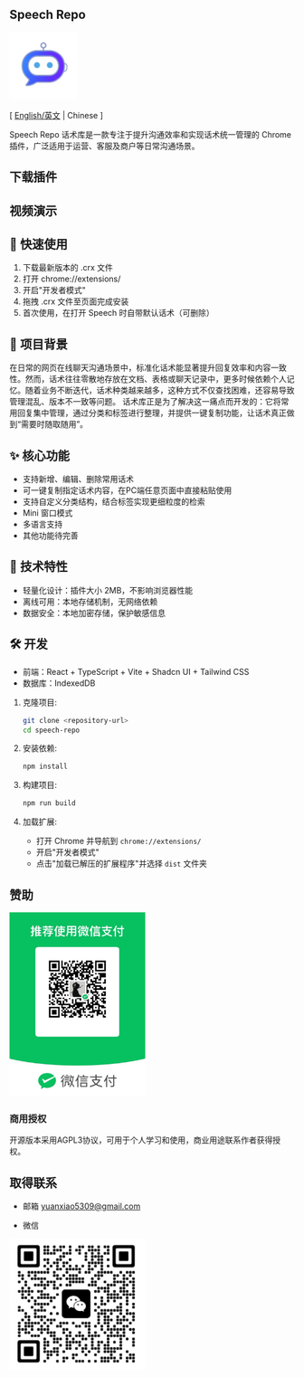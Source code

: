 ## Speech Repo
<img src="public/speech.png" width="120px">
<br/>

[ [English/英文](README.md)  | Chinese ]

Speech Repo 话术库是一款专注于提升沟通效率和实现话术统一管理的 Chrome 插件，广泛适用于运营、客服及商户等日常沟通场景。

## 下载插件


## 视频演示


## 🔧 快速使用
1. 下载最新版本的 .crx 文件
2. 打开 chrome://extensions/
3. 开启"开发者模式"
4. 拖拽 .crx 文件至页面完成安装
5. 首次使用，在打开 Speech 时自带默认话术（可删除）


## 🎯 项目背景
在日常的网页在线聊天沟通场景中，标准化话术能显著提升回复效率和内容一致性。然而，话术往往零散地存放在文档、表格或聊天记录中，更多时候依赖个人记忆。随着业务不断迭代，话术种类越来越多，这种方式不仅查找困难，还容易导致管理混乱、版本不一致等问题。
话术库正是为了解决这一痛点而开发的：它将常用回复集中管理，通过分类和标签进行整理，并提供一键复制功能，让话术真正做到“需要时随取随用”。

## ✨ 核心功能
  - 支持新增、编辑、删除常用话术
  - 可一键复制指定话术内容，在PC端任意页面中直接粘贴使用
  - 支持自定义分类结构，结合标签实现更细粒度的检索
  - Mini 窗口模式
  - 多语言支持
  - 其他功能待完善

## 🚀 技术特性
- 轻量化设计：插件大小 2MB，不影响浏览器性能
- 离线可用：本地存储机制，无网络依赖
- 数据安全：本地加密存储，保护敏感信息

## 🛠️ 开发
- 前端：React + TypeScript + Vite + Shadcn UI + Tailwind CSS
- 数据库：IndexedDB

1. 克隆项目:
   ```bash
   git clone <repository-url>
   cd speech-repo
   ```

2. 安装依赖:
   ```bash
   npm install
   ```

3. 构建项目:
   ```bash
   npm run build
   ```

4. 加载扩展:
   - 打开 Chrome 并导航到 `chrome://extensions/`
   - 开启"开发者模式"
   - 点击"加载已解压的扩展程序"并选择 `dist` 文件夹

## 赞助
<img src="docs/wx_pay.png" width="240px">

### 商用授权
开源版本采用AGPL3协议，可用于个人学习和使用，商业用途联系作者获得授权。

## 取得联系
- 邮箱
yuanxiao5309@gmail.com

- 微信
<img src="docs/wechat.png" width="240px">
<br/>

